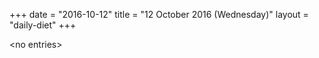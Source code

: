 +++
date = "2016-10-12"
title = "12 October 2016 (Wednesday)"
layout = "daily-diet"
+++

\<no entries\>
